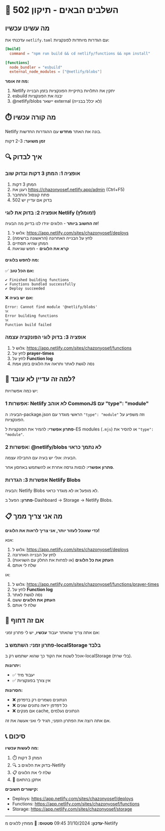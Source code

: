 # 🎯 השלבים הבאים - תיקון 502

## מה עשינו עכשיו

עדכנתי את `netlify.toml` עם הגדרות מיוחדות לפונקציות:

```toml
[build]
  command = "npm run build && cd netlify/functions && npm install"
  
[functions]
  node_bundler = "esbuild"
  external_node_modules = ["@netlify/blobs"]
```

**מה זה אומר:**
1. Netlify יתקין את התלויות בתיקיית הפונקציות בזמן הבנייה
2. esbuild יבנה את הפונקציות
3. @netlify/blobs יישאר external (לא יכלל בבנייה)

## ⏱️ מה קורה עכשיו

Netlify בונה את האתר **מחדש** עם ההגדרות החדשות.

**זמן משוער:** 2-3 דקות

## 🔍 איך לבדוק

### אופציה 1: המתן 3 דקות ובדוק שוב

1. המתן 3 דקות
2. רענן את https://chazonyosef.netlify.app/admin (Ctrl+F5)
3. פתח קונסול והתחבר
4. בדוק אם עדיין יש 502

### אופציה 2: בדוק את לוגי Netlify (מומלץ!)

**זה החשוב ביותר** - הלוגים יגידו לנו בדיוק מה הבעיה!

1. גלוש ל: https://app.netlify.com/sites/chazonyosef/deploys
2. לחץ על הבנייה האחרונה (הראשונה ברשימה)
3. המתן שהיא תסתיים
4. **קרא את הלוגים** - חפש שגיאות

#### מה לחפש בלוגים:

✅ **אם הכל טוב:**
```
✔ Finished building functions
✔ Functions bundled successfully
✔ Deploy succeeded
```

❌ **אם יש בעיה:**
```
Error: Cannot find module '@netlify/blobs'
או
Error building functions
או
Function build failed
```

### אופציה 3: בדוק לוגי הפונקציה עצמה

1. גלוש ל: https://app.netlify.com/sites/chazonyosef/functions
2. לחץ על **prayer-times**
3. לחץ על **Function log**
4. נסה לגשת לאתר ותראה את הלוגים בזמן אמת

## 🤔 למה זה עדיין לא עובד?

יש כמה אפשרויות:

### אפשרות 1: Netlify לא אוהב CommonJS עם "type": "module"
הבעיה: ה-package.json הראשי מוגדר עם `"type": "module"` וזה משפיע על הפונקציות.

**פתרון אפשרי:** להמיר את הפונקציות ל-ES modules (`.mjs`) או להסיר את `"type": "module"`.

### אפשרות 2: @netlify/blobs לא נתמך כראוי
הבעיה: אולי יש בעיה עם החבילה עצמה.

**פתרון אפשרי:** לנסות גרסה אחרת או להשתמש באחסון אחר.

### אפשרות 3: הגדרות Netlify Blobs
הבעיה: Netlify Blobs לא מופעל או לא מוגדר כראוי.

**פתרון:** הפעל ב-Dashboard → Storage → Netlify Blobs.

## 📋 מה אני צריך ממך

**כדי שאוכל לעזור יותר, אני צריך לראות את הלוגים!**

אנא:
1. גלוש ל: https://app.netlify.com/sites/chazonyosef/deploys
2. לחץ על הבנייה האחרונה
3. **העתק את כל הלוגים** (או לפחות את החלק עם השגיאות)
4. שלח לי אותם

או:

1. גלוש ל: https://app.netlify.com/sites/chazonyosef/functions/prayer-times
2. לחץ על **Function log**
3. נסה לגשת לאתר
4. **העתק את הלוגים** ששם
5. שלח לי אותם

## 🚨 אם זה דחוף

אם אתה צריך שהאתר יעבוד **עכשיו**, יש לי פתרון זמני:

### פתרון זמני: השתמש ב-localStorage בלבד

אוכל לשנות את הקוד כך שהוא ישתמש רק ב-localStorage (בלי שרת).

**יתרונות:**
- ✅ יעבוד מיד
- ✅ אין צורך בפונקציות

**חסרונות:**
- ❌ הנתונים נשמרים רק בדפדפן
- ❌ כל דפדפן יראה נתונים שונים
- ❌ אם מנקים cache, הנתונים נעלמים

אם אתה רוצה את הפתרון הזמני, תגיד לי ואני אעשה את זה.

## 📞 סיכום

**מה לעשות עכשיו:**
1. ⏱️ המתן 3 דקות
2. 🔍 בדוק את הלוגים ב-Netlify
3. 📋 שלח לי את הלוגים
4. 🎯 אתקן בהתאם

**קישורים חשובים:**
- Deploys: https://app.netlify.com/sites/chazonyosef/deploys
- Functions: https://app.netlify.com/sites/chazonyosef/functions
- Storage: https://app.netlify.com/sites/chazonyosef/storage

---

**עדכון:** 31/10/2024 09:45
**סטטוס:** 🔄 ממתין ללוגים מ-Netlify
